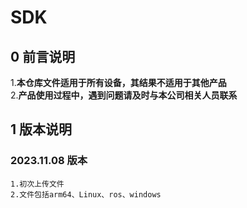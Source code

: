 # SDK
## 0 前言说明
1.**本仓库文件适用于所有设备，其结果不适用于其他产品**  
2.**产品使用过程中，遇到问题请及时与本公司相关人员联系**  

## 1 版本说明
### 2023.11.08 版本
    1.初次上传文件
    2.文件包括arm64、Linux、ros、windows
